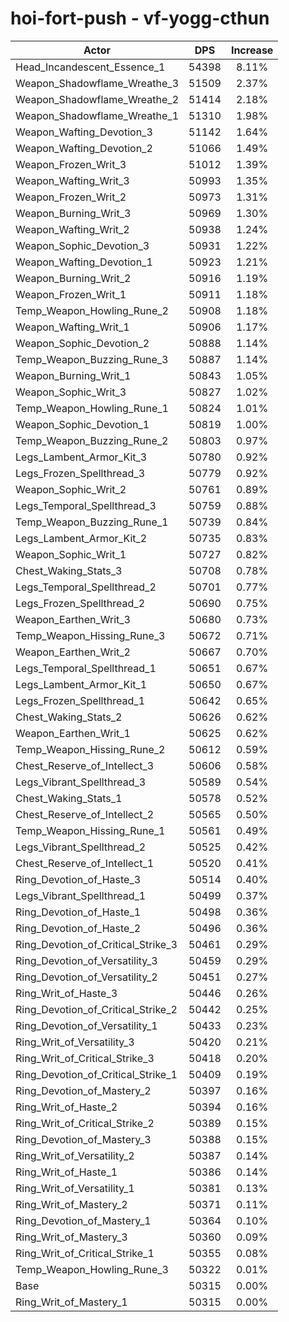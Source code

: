 # hoi-fort-push - vf-yogg-cthun
| Actor | DPS | Increase |
|---|:---:|:---:|
|Head_Incandescent_Essence_1|54398|8.11%|
|Weapon_Shadowflame_Wreathe_3|51509|2.37%|
|Weapon_Shadowflame_Wreathe_2|51414|2.18%|
|Weapon_Shadowflame_Wreathe_1|51310|1.98%|
|Weapon_Wafting_Devotion_3|51142|1.64%|
|Weapon_Wafting_Devotion_2|51066|1.49%|
|Weapon_Frozen_Writ_3|51012|1.39%|
|Weapon_Wafting_Writ_3|50993|1.35%|
|Weapon_Frozen_Writ_2|50973|1.31%|
|Weapon_Burning_Writ_3|50969|1.30%|
|Weapon_Wafting_Writ_2|50938|1.24%|
|Weapon_Sophic_Devotion_3|50931|1.22%|
|Weapon_Wafting_Devotion_1|50923|1.21%|
|Weapon_Burning_Writ_2|50916|1.19%|
|Weapon_Frozen_Writ_1|50911|1.18%|
|Temp_Weapon_Howling_Rune_2|50908|1.18%|
|Weapon_Wafting_Writ_1|50906|1.17%|
|Weapon_Sophic_Devotion_2|50888|1.14%|
|Temp_Weapon_Buzzing_Rune_3|50887|1.14%|
|Weapon_Burning_Writ_1|50843|1.05%|
|Weapon_Sophic_Writ_3|50827|1.02%|
|Temp_Weapon_Howling_Rune_1|50824|1.01%|
|Weapon_Sophic_Devotion_1|50819|1.00%|
|Temp_Weapon_Buzzing_Rune_2|50803|0.97%|
|Legs_Lambent_Armor_Kit_3|50780|0.92%|
|Legs_Frozen_Spellthread_3|50779|0.92%|
|Weapon_Sophic_Writ_2|50761|0.89%|
|Legs_Temporal_Spellthread_3|50759|0.88%|
|Temp_Weapon_Buzzing_Rune_1|50739|0.84%|
|Legs_Lambent_Armor_Kit_2|50735|0.83%|
|Weapon_Sophic_Writ_1|50727|0.82%|
|Chest_Waking_Stats_3|50708|0.78%|
|Legs_Temporal_Spellthread_2|50701|0.77%|
|Legs_Frozen_Spellthread_2|50690|0.75%|
|Weapon_Earthen_Writ_3|50680|0.73%|
|Temp_Weapon_Hissing_Rune_3|50672|0.71%|
|Weapon_Earthen_Writ_2|50667|0.70%|
|Legs_Temporal_Spellthread_1|50651|0.67%|
|Legs_Lambent_Armor_Kit_1|50650|0.67%|
|Legs_Frozen_Spellthread_1|50642|0.65%|
|Chest_Waking_Stats_2|50626|0.62%|
|Weapon_Earthen_Writ_1|50625|0.62%|
|Temp_Weapon_Hissing_Rune_2|50612|0.59%|
|Chest_Reserve_of_Intellect_3|50606|0.58%|
|Legs_Vibrant_Spellthread_3|50589|0.54%|
|Chest_Waking_Stats_1|50578|0.52%|
|Chest_Reserve_of_Intellect_2|50565|0.50%|
|Temp_Weapon_Hissing_Rune_1|50561|0.49%|
|Legs_Vibrant_Spellthread_2|50525|0.42%|
|Chest_Reserve_of_Intellect_1|50520|0.41%|
|Ring_Devotion_of_Haste_3|50514|0.40%|
|Legs_Vibrant_Spellthread_1|50499|0.37%|
|Ring_Devotion_of_Haste_1|50498|0.36%|
|Ring_Devotion_of_Haste_2|50496|0.36%|
|Ring_Devotion_of_Critical_Strike_3|50461|0.29%|
|Ring_Devotion_of_Versatility_3|50459|0.29%|
|Ring_Devotion_of_Versatility_2|50451|0.27%|
|Ring_Writ_of_Haste_3|50446|0.26%|
|Ring_Devotion_of_Critical_Strike_2|50442|0.25%|
|Ring_Devotion_of_Versatility_1|50433|0.23%|
|Ring_Writ_of_Versatility_3|50420|0.21%|
|Ring_Writ_of_Critical_Strike_3|50418|0.20%|
|Ring_Devotion_of_Critical_Strike_1|50409|0.19%|
|Ring_Devotion_of_Mastery_2|50397|0.16%|
|Ring_Writ_of_Haste_2|50394|0.16%|
|Ring_Writ_of_Critical_Strike_2|50389|0.15%|
|Ring_Devotion_of_Mastery_3|50388|0.15%|
|Ring_Writ_of_Versatility_2|50387|0.14%|
|Ring_Writ_of_Haste_1|50386|0.14%|
|Ring_Writ_of_Versatility_1|50381|0.13%|
|Ring_Writ_of_Mastery_2|50371|0.11%|
|Ring_Devotion_of_Mastery_1|50364|0.10%|
|Ring_Writ_of_Mastery_3|50360|0.09%|
|Ring_Writ_of_Critical_Strike_1|50355|0.08%|
|Temp_Weapon_Howling_Rune_3|50322|0.01%|
|Base|50315|0.00%|
|Ring_Writ_of_Mastery_1|50315|0.00%|

